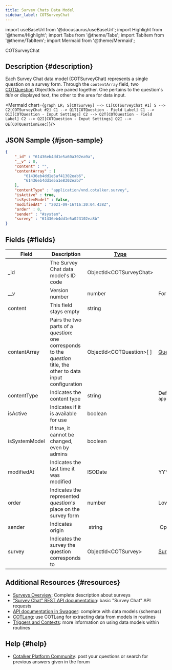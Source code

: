 ```yaml
---
title: Survey Chats Data Model
sidebar_label: COTSurveyChat
---
```

import useBaseUrl from '@docusaurus/useBaseUrl'; 
import Highlight from '@theme/Highlight';
import Tabs from '@theme/Tabs';
import TabItem from '@theme/TabItem';
import Mermaid from '@theme/Mermaid';

<span className="hero__subtitle">COTSurveyChat</span>

## Description {#description}
Each Survey Chat data model (COTSurveyChat) represents a single question on a survey form. Through the `contentArray` field, two [COTQuestion](/docs/documentation/models/surveys/model_questions) ObjectIds are paired together. One pertains to the question's _title_ or displayed text, the other to the area for data input.

<Mermaid chart={`
	graph LR;
        S[COTSurvey] --> C1[COTSurveyChat #1]
        S --> C2[COTSurveyChat #2]
        C1 --> Q1T[COTQuestion - Field Label]
        C1 --> Q1I[COTQuestion - Input Settings]
        C2 --> Q2T[COTQuestion - Field Label]
        C2 --> Q2I[COTQuestion - Input Settings]
        Q2I --> QE[COTQuestionExec]
`}/>

## JSON Sample {#json-sample}

```json
{
    "_id" : "61436eb4dd1e5a60a302ea9a",
    "__v" : 0,
    "content" : "",
    "contentArray" : [ 
        "61436eb4dd1e5af41302eab6", 
        "61436eb4dd1e5a1e8302eab7"
    ],
    "contentType" : "application/vnd.cotalker.survey",
    "isActive" : true,
    "isSystemModel" : false,
    "modifiedAt" : "2021-09-16T16:20:04.438Z",
    "order" : 0,
    "sender" : "#system",
    "survey" : "61436eb4dd1e5a023102ea8b"
}
```



## Fields {#fields}
| Field | Description | [Type](/docs/documentation/models/overview_model#data-types) | Notes |
| ---- | ---- | ---- | ---- |
| \_id | The Survey Chat data model's ID code | ObjectId<COTSurveyChat\> |
| __v | Version number | number | For internal system use only. |
| content | This field stays empty | string | |
| contentArray | Pairs the two parts of a _question_: one corresponds to the _question_ title, the other to data input configuration | ObjectId<COTQuestion\>[ ] | [Question data model](/docs/documentation/models/surveys/model_questions)
| contentType | Indicates the content type | string | Default value: `application/vnd.cotalker.survey` 
| isActive | Indicates if it is available for use | boolean | 
| isSystemModel | If true, it cannot be changed, even by admins | boolean 
| modifiedAt | Indicates the last time it was modified | ISODate | YYYY-MM-DDTHH:mm:ss.SSSZ
| order | Indicates the represented _question's_ place on the survey form | number | Lower numbers are higher on top
| sender | Indicates origin | string | Options: `#system`, `#user`
| survey | Indicates the survey the question corresponds to | ObjectId<COTSurvey\> | [Survey data model](/docs/documentation/models/surveys/model_surveys)

## Additional Resources {#resources}

- [Surveys Overview](/docs/documentation/admin/survey/survey_overview): Complete description about surveys
- ["Survey Chat" REST API documentation](/docs/documentation/api/surveys/survey_chats): basic "Survey Chat" API requests
- [API documentation in Swagger](https://www.cotalker.com/swagger/core/?key=woubtjf4olr0t4zgutuwn6scbcm6hd3qh1cgl5obmohpbm3mfublnwcvv67lodgjvd3h86s9ppshtvmf95gepsqh6nizq9liu7f): complete with data models (schemas)
- [COTLang](/docs/documentation/automation/admin_cotlang): use COTLang for extracting data from models in routines
- [Triggers and Contexts](/docs/documentation/automation/triggers_and_contexts): more information on using data models within routines

## Help {#help}

- [Cotalker Platform Community](https://github.com/Cotalker/documentation/discussions): post your questions or search for previous answers given in the forum
